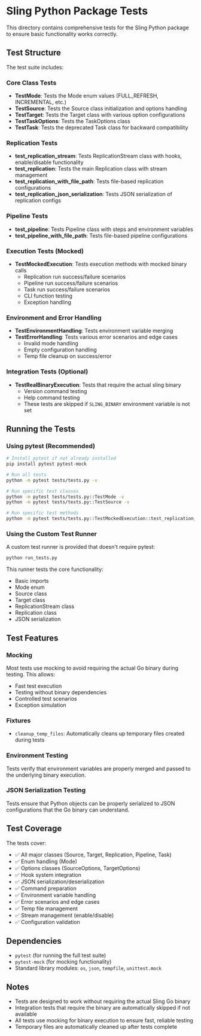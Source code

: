 # Sling Python Package Tests

This directory contains comprehensive tests for the Sling Python package to ensure basic functionality works correctly.

## Test Structure

The test suite includes:

### Core Class Tests
- **TestMode**: Tests the Mode enum values (FULL_REFRESH, INCREMENTAL, etc.)
- **TestSource**: Tests the Source class initialization and options handling
- **TestTarget**: Tests the Target class with various option configurations
- **TestTaskOptions**: Tests the TaskOptions class
- **TestTask**: Tests the deprecated Task class for backward compatibility

### Replication Tests
- **test_replication_stream**: Tests ReplicationStream class with hooks, enable/disable functionality
- **test_replication**: Tests the main Replication class with stream management
- **test_replication_with_file_path**: Tests file-based replication configurations
- **test_replication_json_serialization**: Tests JSON serialization of replication configs

### Pipeline Tests
- **test_pipeline**: Tests Pipeline class with steps and environment variables
- **test_pipeline_with_file_path**: Tests file-based pipeline configurations

### Execution Tests (Mocked)
- **TestMockedExecution**: Tests execution methods with mocked binary calls
  - Replication run success/failure scenarios
  - Pipeline run success/failure scenarios
  - Task run success/failure scenarios
  - CLI function testing
  - Exception handling

### Environment and Error Handling
- **TestEnvironmentHandling**: Tests environment variable merging
- **TestErrorHandling**: Tests various error scenarios and edge cases
  - Invalid mode handling
  - Empty configuration handling
  - Temp file cleanup on success/error

### Integration Tests (Optional)
- **TestRealBinaryExecution**: Tests that require the actual sling binary
  - Version command testing
  - Help command testing
  - These tests are skipped if `SLING_BINARY` environment variable is not set

## Running the Tests

### Using pytest (Recommended)

```bash
# Install pytest if not already installed
pip install pytest pytest-mock

# Run all tests
python -m pytest tests/tests.py -v

# Run specific test classes
python -m pytest tests/tests.py::TestMode -v
python -m pytest tests/tests.py::TestSource -v

# Run specific test methods
python -m pytest tests/tests.py::TestMockedExecution::test_replication_run_success -v
```

### Using the Custom Test Runner

A custom test runner is provided that doesn't require pytest:

```bash
python run_tests.py
```

This runner tests the core functionality:
- Basic imports
- Mode enum
- Source class
- Target class
- ReplicationStream class
- Replication class
- JSON serialization

## Test Features

### Mocking
Most tests use mocking to avoid requiring the actual Go binary during testing. This allows:
- Fast test execution
- Testing without binary dependencies
- Controlled test scenarios
- Exception simulation

### Fixtures
- `cleanup_temp_files`: Automatically cleans up temporary files created during tests

### Environment Testing
Tests verify that environment variables are properly merged and passed to the underlying binary execution.

### JSON Serialization Testing
Tests ensure that Python objects can be properly serialized to JSON configurations that the Go binary can understand.

## Test Coverage

The tests cover:
- ✅ All major classes (Source, Target, Replication, Pipeline, Task)
- ✅ Enum handling (Mode)
- ✅ Options classes (SourceOptions, TargetOptions)
- ✅ Hook system integration
- ✅ JSON serialization/deserialization
- ✅ Command preparation
- ✅ Environment variable handling
- ✅ Error scenarios and edge cases
- ✅ Temp file management
- ✅ Stream management (enable/disable)
- ✅ Configuration validation

## Dependencies

- `pytest` (for running the full test suite)
- `pytest-mock` (for mocking functionality)
- Standard library modules: `os`, `json`, `tempfile`, `unittest.mock`

## Notes

- Tests are designed to work without requiring the actual Sling Go binary
- Integration tests that require the binary are automatically skipped if not available
- All tests use mocking for binary execution to ensure fast, reliable testing
- Temporary files are automatically cleaned up after tests complete 